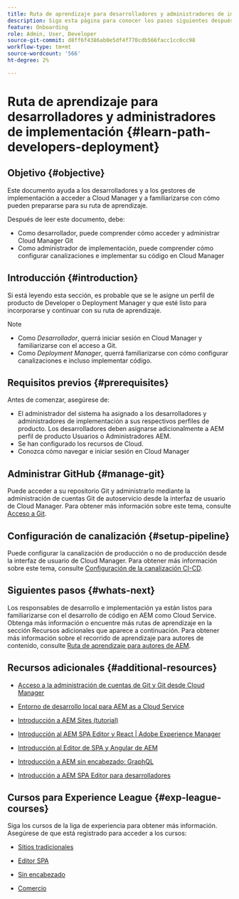 ```yaml
---
title: Ruta de aprendizaje para desarrolladores y administradores de implementación
description: Siga esta página para conocer los pasos siguientes después de obtener acceso, si es un desarrollador o un administrador de implementación
feature: Onboarding
role: Admin, User, Developer
source-git-commit: d8ff6f4386ab0e5df4f770cdb566facc1cc0cc98
workflow-type: tm+mt
source-wordcount: '566'
ht-degree: 2%

---
```


# Ruta de aprendizaje para desarrolladores y administradores de implementación {#learn-path-developers-deployment}

## Objetivo {#objective}

Este documento ayuda a los desarrolladores y a los gestores de implementación a acceder a Cloud Manager y a familiarizarse con cómo pueden prepararse para su ruta de aprendizaje.

Después de leer este documento, debe:

* Como desarrollador, puede comprender cómo acceder y administrar Cloud Manager Git
* Como administrador de implementación, puede comprender cómo configurar canalizaciones e implementar su código en Cloud Manager

## Introducción {#introduction}

Si está leyendo esta sección, es probable que se le asigne un perfil de producto de Developer o Deployment Manager y que esté listo para incorporarse y continuar con su ruta de aprendizaje.

>[!NOTE]
>* Como *Desarrollador*, querrá iniciar sesión en Cloud Manager y familiarizarse con el acceso a Git.
>* Como *Deployment Manager*, querrá familiarizarse con cómo configurar canalizaciones e incluso implementar código.


## Requisitos previos {#prerequisites}

Antes de comenzar, asegúrese de:

* El administrador del sistema ha asignado a los desarrolladores y administradores de implementación a sus respectivos perfiles de producto. Los desarrolladores deben asignarse adicionalmente a AEM perfil de producto Usuarios o Administradores AEM.
* Se han configurado los recursos de Cloud.
* Conozca cómo navegar e iniciar sesión en Cloud Manager

## Administrar GitHub {#manage-git}

Puede acceder a su repositorio Git y administrarlo mediante la administración de cuentas Git de autoservicio desde la interfaz de usuario de Cloud Manager.
Para obtener más información sobre este tema, consulte [Acceso a Git](https://experienceleague.adobe.com/docs/experience-manager-cloud-service/implementing/managing-code/accessing-git.html?lang=en).

## Configuración de canalización {#setup-pipeline}

Puede configurar la canalización de producción o no de producción desde la interfaz de usuario de Cloud Manager.
Para obtener más información sobre este tema, consulte [Configuración de la canalización CI-CD](https://experienceleague.adobe.com/docs/experience-manager-cloud-service/implementing/using-cloud-manager/configure-pipeline.html?lang=en).

## Siguientes pasos {#whats-next}

Los responsables de desarrollo e implementación ya están listos para familiarizarse con el desarrollo de código en AEM como Cloud Service. Obtenga más información o encuentre más rutas de aprendizaje en la sección Recursos adicionales que aparece a continuación. Para obtener más información sobre el recorrido de aprendizaje para autores de contenido, consulte [Ruta de aprendizaje para autores de AEM](/help/journey-onboarding/sysadmin/learning-path-aem-users.md).

## Recursos adicionales {#additional-resources}

* [Acceso a la administración de cuentas de Git y Git desde Cloud Manager](https://experienceleague.adobe.com/docs/experience-manager-cloud-service/implementing/managing-code/accessing-git.html?lang=en)

* [Entorno de desarrollo local para AEM as a Cloud Service](https://experienceleague.adobe.com/docs/experience-manager-learn/cloud-service/local-development-environment-set-up/overview.html)

* [Introducción a AEM Sites (tutorial)](https://experienceleague.adobe.com/docs/experience-manager-learn/getting-started-wknd-tutorial-develop/overview.html)

* [Introducción al AEM SPA Editor y React | Adobe Experience Manager](https://experienceleague.adobe.com/docs/experience-manager-learn/getting-started-with-aem-headless/spa-editor/react/overview.html?lang=en)

* [Introducción al Editor de SPA y Angular de AEM](https://experienceleague.adobe.com/docs/experience-manager-learn/getting-started-with-aem-headless/spa-editor/angular/overview.html?lang=en)

* [Introducción a AEM sin encabezado: GraphQL](https://experienceleague.adobe.com/docs/experience-manager-learn/getting-started-with-aem-headless/graphql/overview.html?lang=en)

* [Introducción a AEM SPA Editor para desarrolladores](https://experienceleague.adobe.com/?Solution=Experience+Manager&amp;Solution=Experience+Manager+Sites&amp;Solution=Experience+Manager+Forms&amp;Solution=Experience+Manager+Screens#courses)

## Cursos para Experience League {#exp-league-courses}

Siga los cursos de la liga de experiencia para obtener más información. Asegúrese de que está registrado para acceder a los cursos:

* [Sitios tradicionales](https://experienceleague.adobe.com/?Solution=Experience+Manager&amp;Solution=Experience+Manager+Sites&amp;Solution=Experience+Manager+Forms&amp;Solution=Experience+Manager+Screens#courses)

* [Editor SPA](https://experienceleague.adobe.com/?Solution=Experience+Manager&amp;Solution=Experience+Manager+Sites&amp;Solution=Experience+Manager+Forms&amp;Solution=Experience+Manager+Screens#courses)

* [Sin encabezado](https://experienceleague.adobe.com/?Solution=Experience+Manager&amp;Solution=Experience+Manager+Sites&amp;Solution=Experience+Manager+Forms&amp;Solution=Experience+Manager+Screens#courses)

* [Comercio](https://experienceleague.adobe.com/?Solution=Experience+Manager&amp;Solution=Experience+Manager+Sites&amp;Solution=Experience+Manager+Forms&amp;Solution=Experience+Manager+Screens#courses)
